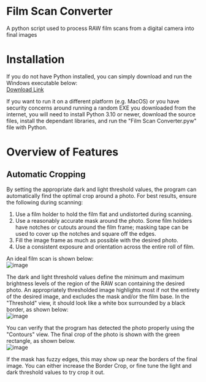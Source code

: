 # Film Scan Converter
A python script used to process RAW film scans from a digital camera into final images

# Installation
If you do not have Python installed, you can simply download and run the Windows executable below:  
[Download Link](https://www.dropbox.com/scl/fi/zq8qo2jtjipaxj235cg45/Film-Scan-Converter.exe?rlkey=qa9fkiy7h1svsi9ixnrz83pg5&e=2&st=43ddm53m&dl=0)

If you want to run it on a different platform (e.g. MacOS) or you have security concerns around running a random EXE you downloaded from the internet, you will need to install Python 3.10 or newer, download the source files, install the dependant libraries, and run the "Film Scan Converter.pyw" file with Python.

# Overview of Features
## Automatic Cropping
By setting the appropriate dark and light threshold values, the program can automatically find the optimal crop around a photo. For best results, ensure the following during scanning:
1. Use a film holder to hold the film flat and undistorted during scanning.
2. Use a reasonably accurate mask around the photo. Some film holders have notches or cutouts around the film frame; masking tape can be used to cover up the notches and square off the edges.
3. Fill the image frame as much as possible with the desired photo.
4. Use a consistent exposure and orientation across the entire roll of film.

An ideal film scan is shown below:  
![image](https://github.com/user-attachments/assets/7aa530f8-f0b6-4345-bfed-0cb2fa739b9c)

The dark and light threshold values define the minimum and maximum brightness levels of the region of the RAW scan containing the desired photo. An appropriately thresholded image highlights most if not the entirety of the desired image, and excludes the mask and/or the film base. In the "Threshold" view, it should look like a white box surrounded by a black border, as shown below:  
![image](https://github.com/user-attachments/assets/4a768370-e47c-48a8-b76f-8cd934c5d924)

You can verify that the program has detected the photo properly using the "Contours" view. The final crop of the photo is shown with the green rectangle, as shown below.  
![image](https://github.com/user-attachments/assets/fd3e44ec-31f6-4054-8ad6-28ee4ad2ae37)

If the mask has fuzzy edges, this may show up near the borders of the final image. You can either increase the Border Crop, or fine tune the light and dark threshold values to try crop it out.
